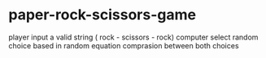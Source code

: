 # paper-rock-scissors-game
player input a valid string ( rock - scissors - rock)
computer select random choice based in random equation 
comprasion between both choices 
